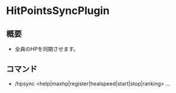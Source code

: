 # HitPointsSyncPlugin

## 概要
+ 全員のHPを同期させます。

## コマンド
+ /hpsync <help|maxhp|register|healspeed|start|stop|ranking> ...
